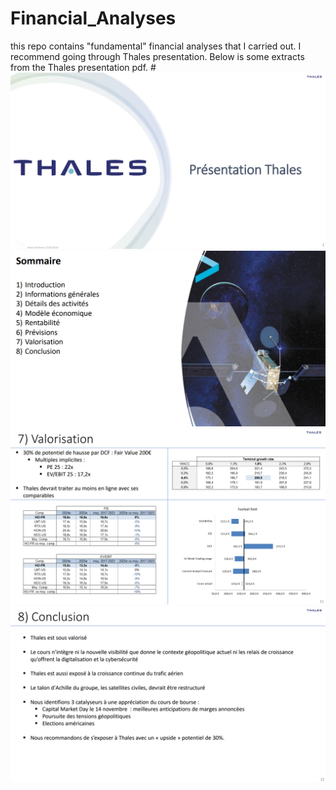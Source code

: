 # Financial_Analyses
this repo contains "fundamental" financial analyses that I carried out. I recommend going through Thales presentation.
Below is some extracts from the Thales presentation pdf.
#![Alt text](thales_extract_1.png)
![Alt text](thales_extract_2.png)
![Alt text](thales_extract_3.png)
![Alt text](thales_extract_4.png)
